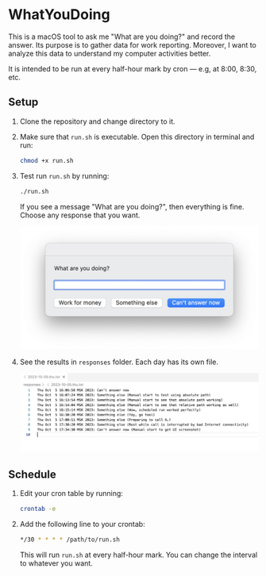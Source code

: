# WhatYouDoing

This is a macOS tool to ask me "What are you doing?" and record the answer. Its purpose is to gather data for work reporting. Moreover, I want to analyze this data to understand my computer activities better.

It is intended to be run at every half-hour mark by cron — e.g, at 8:00, 8:30, etc.

## Setup
1. Clone the repository and change directory to it.

2. Make sure that `run.sh` is executable. Open this directory in terminal and run:

    ```sh
    chmod +x run.sh
    ```

3. Test run `run.sh` by running:

    ```sh
    ./run.sh
    ```

    If you see a message "What are you doing?", then everything is fine. Choose any response that you want.

    ![UI](./screenshots/ui.png)

4. See the results in `responses` folder. Each day has its own file.

    ![Responses](./screenshots/responses.png)

## Schedule
1. Edit your cron table by running:

    ```sh
    crontab -e
    ```

2. Add the following line to your crontab:

    ```sh
    */30 * * * * /path/to/run.sh
    ```

    This will run `run.sh` at every half-hour mark. You can change the interval to whatever you want.
